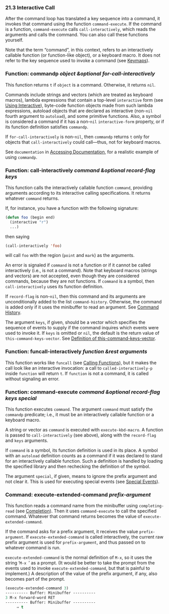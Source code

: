 

### 21.3 Interactive Call

After the command loop has translated a key sequence into a command, it invokes that command using the function `command-execute`. If the command is a function, `command-execute` calls `call-interactively`, which reads the arguments and calls the command. You can also call these functions yourself.

Note that the term “command”, in this context, refers to an interactively callable function (or function-like object), or a keyboard macro. It does not refer to the key sequence used to invoke a command (see [Keymaps](Keymaps.html)).

### Function: **commandp** *object \&optional for-call-interactively*

This function returns `t` if `object` is a command. Otherwise, it returns `nil`.

Commands include strings and vectors (which are treated as keyboard macros), lambda expressions that contain a top-level `interactive` form (see [Using Interactive](Using-Interactive.html)), byte-code function objects made from such lambda expressions, autoload objects that are declared as interactive (non-`nil` fourth argument to `autoload`), and some primitive functions. Also, a symbol is considered a command if it has a non-`nil` `interactive-form` property, or if its function definition satisfies `commandp`.

If `for-call-interactively` is non-`nil`, then `commandp` returns `t` only for objects that `call-interactively` could call—thus, not for keyboard macros.

See `documentation` in [Accessing Documentation](Accessing-Documentation.html), for a realistic example of using `commandp`.

### Function: **call-interactively** *command \&optional record-flag keys*

This function calls the interactively callable function `command`, providing arguments according to its interactive calling specifications. It returns whatever `command` returns.

If, for instance, you have a function with the following signature:

```lisp
(defun foo (begin end)
  (interactive "r")
  ...)
```

then saying

```lisp
(call-interactively 'foo)
```

will call `foo` with the region (`point` and `mark`) as the arguments.

An error is signaled if `command` is not a function or if it cannot be called interactively (i.e., is not a command). Note that keyboard macros (strings and vectors) are not accepted, even though they are considered commands, because they are not functions. If `command` is a symbol, then `call-interactively` uses its function definition.

If `record-flag` is non-`nil`, then this command and its arguments are unconditionally added to the list `command-history`. Otherwise, the command is added only if it uses the minibuffer to read an argument. See [Command History](Command-History.html).

The argument `keys`, if given, should be a vector which specifies the sequence of events to supply if the command inquires which events were used to invoke it. If `keys` is omitted or `nil`, the default is the return value of `this-command-keys-vector`. See [Definition of this-command-keys-vector](Command-Loop-Info.html#Definition-of-this_002dcommand_002dkeys_002dvector).

### Function: **funcall-interactively** *function \&rest arguments*

This function works like `funcall` (see [Calling Functions](Calling-Functions.html)), but it makes the call look like an interactive invocation: a call to `called-interactively-p` inside `function` will return `t`. If `function` is not a command, it is called without signaling an error.

### Function: **command-execute** *command \&optional record-flag keys special*

This function executes `command`. The argument `command` must satisfy the `commandp` predicate; i.e., it must be an interactively callable function or a keyboard macro.

A string or vector as `command` is executed with `execute-kbd-macro`. A function is passed to `call-interactively` (see above), along with the `record-flag` and `keys` arguments.

If `command` is a symbol, its function definition is used in its place. A symbol with an `autoload` definition counts as a command if it was declared to stand for an interactively callable function. Such a definition is handled by loading the specified library and then rechecking the definition of the symbol.

The argument `special`, if given, means to ignore the prefix argument and not clear it. This is used for executing special events (see [Special Events](Special-Events.html)).

### Command: **execute-extended-command** *prefix-argument*

This function reads a command name from the minibuffer using `completing-read` (see [Completion](Completion.html)). Then it uses `command-execute` to call the specified command. Whatever that command returns becomes the value of `execute-extended-command`.

If the command asks for a prefix argument, it receives the value `prefix-argument`. If `execute-extended-command` is called interactively, the current raw prefix argument is used for `prefix-argument`, and thus passed on to whatever command is run.

`execute-extended-command` is the normal definition of `M-x`, so it uses the string ‘`M-x `’ as a prompt. (It would be better to take the prompt from the events used to invoke `execute-extended-command`, but that is painful to implement.) A description of the value of the prefix argument, if any, also becomes part of the prompt.

```lisp
(execute-extended-command 3)
---------- Buffer: Minibuffer ----------
3 M-x forward-word RET
---------- Buffer: Minibuffer ----------
     ⇒ t
```
